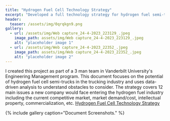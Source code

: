 ```yaml
---
title: "Hydrogen Fuel Cell Technology Strategy"
excerpt: "Developed a full technology strategy for hydrogen fuel semi-trucks."
header:
  teaser: /assets/img/0qrqkgn9.png
gallery:
  - url: /assets/img/Web capture_24-4-2023_223129_.jpeg
    image_path: assets/img/Web capture_24-4-2023_223129_.jpeg
    alt: "placeholder image 1"
  - url: /assets/img/Web capture_24-4-2023_22352_.jpeg
    image_path: assets/img/Web capture_24-4-2023_22352_.jpeg
    alt: "placeholder image 2"
---
```


I created this project as part of a 3 man team in Vanderbilt University's Engineering Management program. This document focuses on the potential of hydrogen fuel cell semi-trucks in the trucking industry and uses  data-driven analysis to understand obstacles to consider. The strategy covers 12 main issues a new company would face entering the hydrogen fuel industry including the current competitive market, market demand/cost, intellectual property, commercialization, etc.
[Hydrogen Fuel Cell Technology Strategy](https://drive.google.com/file/d/1e9sNAzSnQ-DOQZgjfWYn0YWI8MK9XY2U/view?usp=sharing)

{% include gallery caption="Document Screenshots." %}
